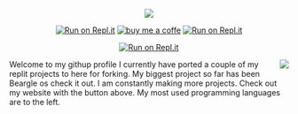 <p align="center">
  <img src="https://user-images.githubusercontent.com/116687416/227753067-bb60e445-a660-4377-9ccf-83637ae57c68.png">
</p>

<p align="center">
  <a href="https://claus.rf.gd"><img src="https://img.shields.io/badge/My-Website-blue?style=for-the-badge&logo=" alt="Run on Repl.it"></a>
  <a href="https://www.buymeacoffee.com/1CLAUS"><img src="https://www.buymeacoffee.com/assets/img/custom_images/orange_img.png" alt="buy me a coffe"></a> 
  <a href="https://www.canva.com/design/DAFeQx3bpLQ/ImO8_gIUn98NGirHIvrTqQ/watch?utm_content=DAFeQx3bpLQ&utm_campaign=designshare&utm_medium=link&utm_source=publishsharelink"><img src="https://img.shields.io/badge/Watch-Trailer-red?style=for-the-badge&logo=" alt="Run on Repl.it"></a>
</p>

<p align="center">
  <a href="https://user-images.githubusercontent.com/116687416/227782657-05170c34-0386-4d8d-b6c5-57460f5f2fab.png"><img src="https://img.shields.io/badge/My-Profile%20Picture-brightgreen" alt="Run on Repl.it"></a>

<div>
  <img align="right" src="https://github-readme-stats.vercel.app/api/top-langs/?username=tacocatCLAUS&hide=&theme=tokyonight">
  <p>Welcome to my githup profile I currently have ported a couple of my replit projects to here for forking.
  My biggest project so far has been Beargle os check it out. I am constantly making more projects. Check out my website with the button above.
  My most used programming languages are to the left.</p>
</div>


